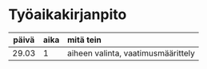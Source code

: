 # Työaikakirjanpito

| päivä | aika | mitä tein  |
| :----:|:-----| :-----|
| 29.03 | 1    | aiheen valinta, vaatimusmäärittely |
